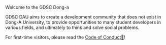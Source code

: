 ﻿Welcome to the GDSC Dong-a

GDSC DAU aims to create a development community that does not exist in Dong-A University, to provide opportunities to many student developers in various fields, and ultimately to think and solve social problems.

For first-time visitors, please read the [Code of Conduct📃](https://knowing-marscapone-3ed.notion.site/GDSC-DAU-CoC-17d359be9f75410cad1bf6c65dbf2f18)!